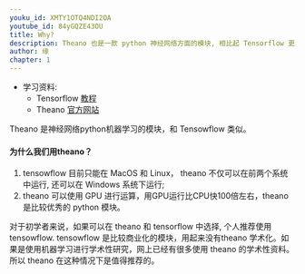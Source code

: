 ```yaml
---
youku_id: XMTY1OTQ4NDI2OA
youtube_id: 84yGQZE43OU
title: Why?
description: Theano 也是一款 python 神经网络方面的模块, 相比起 Tensorflow 更为传统,更为学术化. 
author: 缘
chapter: 1
---
```


* 学习资料:
  * Tensorflow [教程](/tutorials/machine-learing/tensorflow/)
  * Theano [官方网站](http://deeplearning.net/software/theano/)

Theano 是神经网络python机器学习的模块，和 Tensowflow 类似。

#### 为什么我们用theano？

1. tensowflow 目前只能在 MacOS 和 Linux， theano 不仅可以在前两个系统中运行, 还可以在 Windows 系统下运行;
2. theano 可以使用 GPU 进行运算，用GPU运行比CPU快100倍左右，theano 是比较优秀的 python 模块。

对于初学者来说，如果可以在 theano 和 tensorflow 中选择, 个人推荐使用 tensowflow. tensowflow 是比较商业化的模块，用起来没有theano
学术化。如果是使用机器学习进行学术性研究，网上已经有很多使用 theano 的学术性资料。所以 theano 在这种情况下是值得推荐的。
